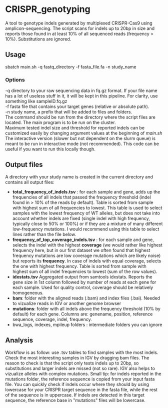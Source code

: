 # CRISPR_genotyping
A tool to genotype indels generated by multiplexed CRISPR-Cas9 using amplicon-sequencing. The script scans for indels up to 20bp in size and reports those found in at least 10% of all sequenced reads (frequency > 10%). Substitutions are ignored.

## Usage
sbatch main.sh -q fastq_directory -f fasta_file.fa -n study_name  
### Options
-q directory to your raw sequencing data in fq.gz format. If your file name has a lot of useless stuff in it, it will be kept in this pipeline. For clarity, use something like sampleID.fq.gz  
-f fasta file that contains your target genes (relative or absolute path).  
-n study name, a prefix that will be added to files and folders.  
The command should be run from the directory where the script files are located. The main program is to be run on the cluster.  
Maximum tested indel size and threshold for reported indels can be customized easily by changing argument values at the beginning of *main.sh*  
The interactive version (slower but not dependent on the slurm queue) is meant to be run in interactive mode (not recommended). This code can be useful if you want to run this locally though.  

## Output files
A directory with your study name is created in the current directory and contains all output files:  
* **total_frequency_of_indels.tsv** : for each sample and gene, adds up the frequencies of all indels that passed the frequency threshold (indel found in > 10% of the reads by default). Table is sorted from sample with highest sum of all frequencies to lowest. This table is used to select samples with the lowest frequency of WT alleles, but does not take into account whether indels are fixed (single indel with high frequency, typically close to 50% or 100%) or if they are a mixture of many different low-frequency mutations. I would recommend using this table to select lines rather than the file below.
* **frequency_of_top_coverage_indels.tsv** : for each sample and gene, selects the indel with the highest **coverage** (we would rather like highest frequency here, but in our first dataset we often found that highest frequency mutations are low coverage mutations which are likely noise) but reports its **frequency**. In case of indels with equal coverage, selects the one with highest frequency. Table is sorted from sample with highest sum of all indel frequencies to lowest (sum of the row values).
* **idxstats.tsv** Aggregated output from samtools idxstats. Reports the gene size in 1st column followed by number of reads at each gene for each sample. Used for quality control, coverage should be relatively homogeneous.
* **bam**: folder with the aligned reads (.bam) and index files (.bai). Needed to vizualize reads in IGV or another genome browser
* **mutations**: folder with all indels above the frequency threshold (10% by default) for each gene. Columns are: genename, position, reference sequence, coverage, indel, frequency.
* bwa_logs, indexes, mpileup folders : intermediate folders you can ignore

## Analysis
Workflow is as follow: use .tsv tables to find samples with the most indels. Check the most interesting samples in IGV by dragging bam files. The reason to check is that the script only tests indels up to 20bp, so substitutions and larger indels are missed (not so rare). IGV also helps to vizualize alleles with complex mutations.  Small tip: for indels reported in the mutations folder, the reference sequence is copied from your input fasta file. You can quickly check if indels occur where they should by using lowercase for your CRISPR target sequence in the fasta file, while the rest of the sequence is in uppercase. If indels are detected in this target sequence, the reference base in "mutations" files will be lowercase.
